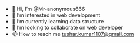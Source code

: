 - 👋 Hi, I’m @Mr-anonymous666
- 👀 I’m interested in web development
- 🌱 I’m currently learning data structure
- 💞️ I’m looking to collaborate on web developer
- 📫 How to reach me tushar.kumar1107@gmail.com

<!---
Mr-anonymous666/Mr-anonymous666 is a ✨ special ✨ repository because its `README.md` (this file) appears on your GitHub profile.
You can click the Preview link to take a look at your changes.
--->
